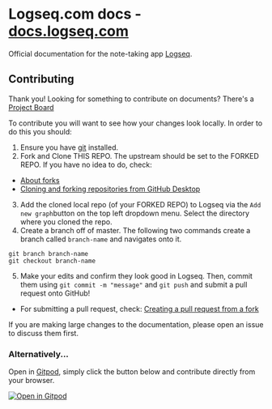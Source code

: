 # Logseq.com docs - [docs.logseq.com](https://docs.logseq.com)
Official documentation for the note-taking app [Logseq](https://logseq.com/#/).

## Contributing

Thank you! Looking for something to contribute on documents? There's a [Project Board](https://github.com/orgs/logseq/projects/5/views/1?filterQuery=label%3Adocumentation)

To contribute you will want to see how your changes look locally. In order to do this you should:

1. Ensure you have [git](https://git-scm.com/downloads) installed.
2. Fork and Clone THIS REPO. The upstream should be set to the FORKED REPO. If you have no idea to do, check:
* [About forks](https://docs.github.com/en/pull-requests/collaborating-with-pull-requests/working-with-forks/about-forks)
* [Cloning and forking repositories from GitHub Desktop](https://docs.github.com/en/desktop/contributing-and-collaborating-using-github-desktop/adding-and-cloning-repositories/cloning-and-forking-repositories-from-github-desktop)  
3. Add the cloned local repo (of your FORKED REPO) to Logseq via the `Add new graph`button on the top left dropdown menu. Select the directory where you cloned the repo.
4. Create a branch off of master. The following two commands create a branch called `branch-name` and navigates onto it.

```git
git branch branch-name
git checkout branch-name
```
5. Make your edits and confirm they look good in Logseq. Then, commit them using `git commit -m "message"` and `git push` and submit a pull request onto GitHub!
  * For submitting a pull request, check: [Creating a pull request from a fork](https://docs.github.com/en/pull-requests/collaborating-with-pull-requests/proposing-changes-to-your-work-with-pull-requests/creating-a-pull-request-from-a-fork)

If you are making large changes to the documentation, please open an issue to discuss them first.

### Alternatively...
Open in [Gitpod](https://gitpod.io/), simply click the button below and contribute directly from your browser.

[![Open in Gitpod](https://gitpod.io/button/open-in-gitpod.svg)](https://gitpod.io/#https://github.com/logseq/docs)
